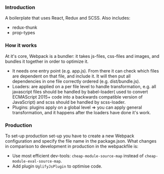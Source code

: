 ### Introduction
A boilerplate that uses React, Redux and SCSS. Also includes:
- redux-thunk
- prop-types

### How it works
At it's core, Webpack is a bundler: it takes js-files, css-files and images, and bundles it together in order to optimize it.

- It needs one entry point (e.g. app.js). From there it can check which files are dependent on that file, and include it. It will then put all dependencies in one file correctly ordered (e.g. dist/bundle.js).
- Loaders: are applied on a per file level to handle transformation, e.g. all javascript files should be handled by babel-loader( used to convert ECMAScript 2015+ code into a backwards compatible version of JavaScript) and scss should be handled by scss-loader.
- Plugins: plugins apply on a global level => you can apply general transformation, and it happens after the loaders have done it's work.

###  Production
To set-up production set-up you have to create a new Webpack configuration and specify the file name in the package.json. What changes in comparison to development in production in the webpackfile is:
- Use most efficient dev-tools: `cheap-module-source-map` instead of `cheap-module-eval-source-map`.
- Add plugin `UglifyJsPlugin` to optimise code.  
